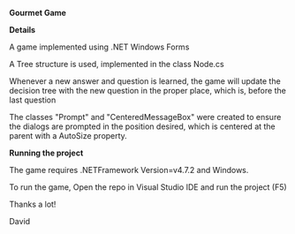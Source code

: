 **Gourmet Game**



**Details**

A game implemented using .NET Windows Forms

A Tree structure is used, implemented in the class Node.cs

Whenever a new answer and question is learned, the game will update the decision tree with the new question in the proper place, which is, before the last question

The classes "Prompt" and "CenteredMessageBox" were created to ensure the dialogs are prompted in the position desired, which is centered at the parent with a AutoSize property.


**Running the project** 

The game requires .NETFramework Version=v4.7.2 and Windows.

To run the game, Open the repo in Visual Studio IDE and run the project (F5)

Thanks a lot!

David
